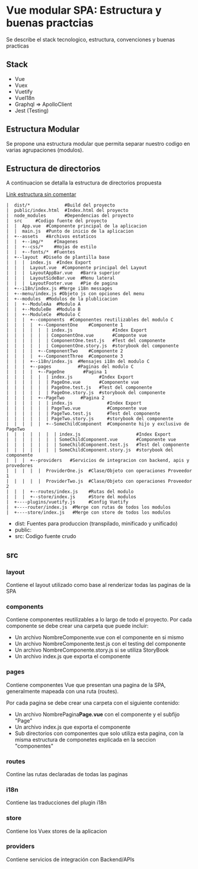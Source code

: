 # Vue modular SPA: Estructura y buenas practcias
Se describe el stack tecnologico, estructura, convenciones y buenas practicas
## Stack
- Vue
- Vuex
- Vuetify
- VueI18n
- Graphql => ApolloClient
- Jest (Testing)

## Estructura Modular
Se propone una estructura modular que permita separar nuestro codigo en varias agrupaciones (modulos).

## Estructura de directorios
A continuacion se detalla la estructura de directorios propuesta

[Link estructura sin comentar](structure-plain.md)

```text
|  dist/*             #Build del proyecto
|  public/index.html  #Index.html del proyecto
|  node_modules       #Dependencias del proyecto
|  src     #Codigo fuente del proyecto
|  |  App.vue  #Componente principal de la aplicacion
|  |  main.js  #Punto de inicio de la aplicacion
|  +--assets   #Archivos estaticos
|  |  +--img/*    #Imagenes
|  |  +--css/*    #Hojas de estilo
|  |  +--fonts/*  #Fuentes
|  +--layout  #Diseño de plantilla base
|  |  |  index.js  #Index Export
|  |  |  Layout.vue  #Componente principal del Layout
|  |  |  LayoutAppBar.vue   #Barra superior
|  |  |  LayoutSideBar.vue  #Menu lateral 
|  |  |  LayoutFooter.vue   #Pie de pagina
|  +--i18n/index.js #Merge i18n messages
|  +--menu/index.js #Objeto js con opciones del menu
|  +--modules  #Modulos de la plublicacion
|  |  +--ModuleAa  #Modulo A
|  |  +--ModuleBe  #Modulo B
|  |  +--ModuleCe  #Modulo C
|  |  |  +--components  #Componentes reutilizables del modulo C
|  |  |  |  +--ComponentOne    #Componente 1
|  |  |  |  |  | index.js               #Index Export
|  |  |  |  |  | ComponentOne.vue       #Componte vue 
|  |  |  |  |  | ComponentOne.test.js   #Test del componente
|  |  |  |  |  | ComponentOne.story.js  #storybook del componente
|  |  |  |  +--ComponentTwo    #Componente 2
|  |  |  |  +--ComponentThree  #Componente 3
|  |  |  +--i18n/index.js  #Mensajes i18n del modulo C
|  |  |  +--pages          #Paginas del modulo C
|  |  |  |  +--PageOne       #Pagina 1
|  |  |  |  |  | index.js          #Index Export
|  |  |  |  |  | PageOne.vue       #Componente vue 
|  |  |  |  |  | PageOne.test.js   #Test del componente
|  |  |  |  |  | PageOne.story.js  #storybook del componente
|  |  |  |  +--PageTwo      #Pagina 2
|  |  |  |  |  | index.js             #Index Export
|  |  |  |  |  | PageTwo.vue          #Componente vue 
|  |  |  |  |  | PageTwo.test.js      #Test del componente
|  |  |  |  |  | PageTwo.story.js     #storybook del componente
|  |  |  |  |  +--SomeChildComponent  #Componente hijo y exclusivo de PageTwo
|  |  |  |  |  |  | index.js                     #Index Export
|  |  |  |  |  |  | SomeChildComponent.vue       #Componente vue
|  |  |  |  |  |  | SomeChildComponent.test.js   #Test del componente
|  |  |  |  |  |  | SomeChildComponent.story.js  #storybook del componente
|  |  |  +--providers   #Servicios de integracion con backend, apis y provedores
|  |  |  |  |  ProviderOne.js  #Clase/Objeto con operaciones Proveedor 1
|  |  |  |  |  ProviderTwo.js  #Clase/Objeto con operaciones Proveedor 2
|  |  |  +--routes/index.js    #Rutas del modulo
|  |  |  +--store/index.js     #Store del modulos
|  +----plugins/vuetify.js     #Config Vuetify
|  +----router/index.js  #Merge con rutas de todos los modulos
|  +----store/index.js   #Merge con store de todos los modulos
```

- dist: Fuentes para produccion (transpilado, minificado y unificado)
- public: 
- src: Codigo fuente crudo


## src

### layout
Contiene el layout utilizado como base al renderizar todas las paginas de la SPA

### components
Contiene componentes reutilizables a lo largo de todo el proyecto.
Por cada componente se debe crear una carpeta que puede incluir:
- Un archivo NombreComponente.vue con el componente en si mismo
- Un archivo NombreComponente.test.js con el testing del componente
- Un archivo NombreComponente.story.js si se utiliza StoryBook
- Un archivo index.js que exporta el componente

### pages
Contiene componentes Vue que presentan una pagina de la SPA, generalmente mapeada con una ruta (routes).

Por cada pagina se debe crear una carpeta con el siguiente contenido:
- Un archivo NombrePagina**Page.vue** con el componente y el subfijo "Page"
- Un archivo index.js que exporta el componente
- Sub directorios con componentes que solo utiliza esta pagina, con la misma estructura de componetes explicada en la seccion "componentes"

### routes
Contine las rutas declaradas de todas las paginas


### i18n
Contiene las traducciones del plugin i18n

### store
Contiene los Vuex stores de la aplicacion

### providers
Contiene servicios de integración con Backend/APIs
